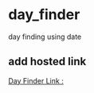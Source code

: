 # day_finder
 day finding using date
 ## add hosted link
 [Day Finder Link :](https://ndineshd.github.io/day_finder/)